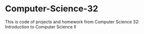 # Computer-Science-32
This is code of projects and homework from Computer Science 32: Introduction to Computer Science II
